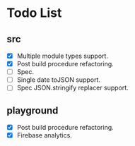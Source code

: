 # Todo List

## src

- [x] Multiple module types support.
- [x] Post build procedure refactoring.
- [ ] Spec.
- [ ] Single date toJSON support.
- [ ] Spec JSON.stringify replacer support.

## playground

- [x] Post build procedure refactoring.
- [x] Firebase analytics.

